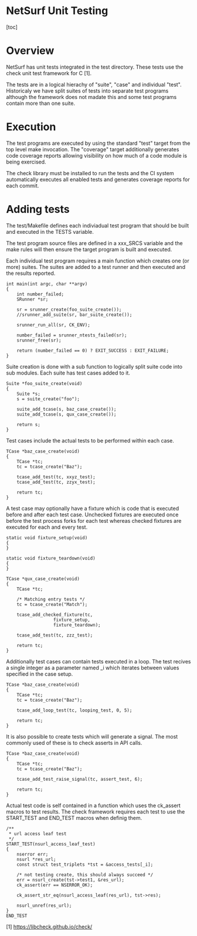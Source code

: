 NetSurf Unit Testing
====================

[toc]

# Overview

NetSurf has unit tests integrated in the test directory. These tests
use the check unit test framework for C [1].

The tests are in a logical hierachy of "suite", "case" and individual
"test". Historicaly we have split suites of tests into separate test
programs although the framework does not madate this and some test
programs contain more than one suite.


# Execution

The test programs are executed by using the standard "test" target
from the top level make invocation. The "coverage" target additionally
generates code coverage reports allowing visibility on how much of a
code module is being exercised.

The check library must be installed to run the tests and the CI system
automatically executes all enabled tests and generates coverage
reports for each commit.

# Adding tests

The test/Makefile defines each indiviadual test program that should be
built and executed in the TESTS variable.

The test program source files are defined in a xxx_SRCS variable and
the make rules will then ensure the target program is built and
executed.

Each individual test program requires a main function which creates
one (or more) suites. The suites are added to a test runner and then
executed and the results reported.

    int main(int argc, char **argv)
    {
    	int number_failed;
    	SRunner *sr;
    
    	sr = srunner_create(foo_suite_create());
    	//srunner_add_suite(sr, bar_suite_create());
    
    	srunner_run_all(sr, CK_ENV);
    
    	number_failed = srunner_ntests_failed(sr);
    	srunner_free(sr);
    
    	return (number_failed == 0) ? EXIT_SUCCESS : EXIT_FAILURE;
    }

Suite creation is done with a sub function to logically split suite
code into sub modules. Each suite has test cases added to it.

    Suite *foo_suite_create(void)
    {
    	Suite *s;
    	s = suite_create("foo");
    
    	suite_add_tcase(s, baz_case_create());
    	suite_add_tcase(s, qux_case_create());
    
    	return s;
    }

Test cases include the actual tests to be performed within each case.

    TCase *baz_case_create(void)
    {
    	TCase *tc;
    	tc = tcase_create("Baz");
    
    	tcase_add_test(tc, xxyz_test);
    	tcase_add_test(tc, zzyx_test);
    
    	return tc;
    }

A test case may optionally have a fixture which is code that is
executed before and after each test case. Unchecked fixtures are
executed once before the test process forks for each test whereas
checked fixtures are executed for each and every test.

    static void fixture_setup(void)
    {
    }
    
    static void fixture_teardown(void)
    {
    }
    
    TCase *qux_case_create(void)
    {
    	TCase *tc;
    
    	/* Matching entry tests */
    	tc = tcase_create("Match");
    
    	tcase_add_checked_fixture(tc,
    				  fixture_setup,
    				  fixture_teardown);
    
    	tcase_add_test(tc, zzz_test);
    
    	return tc;
    }

Additionally test cases can contain tests executed in a loop. The test
recives a single integer as a parameter named _i which iterates
between values specified in the case setup.

    TCase *baz_case_create(void)
    {
    	TCase *tc;
    	tc = tcase_create("Baz");
    
    	tcase_add_loop_test(tc, looping_test, 0, 5);
    
    	return tc;
    }

It is also possible to create tests which will generate a signal. The
most commonly used of these is to check asserts in API calls.

    TCase *baz_case_create(void)
    {
    	TCase *tc;
    	tc = tcase_create("Baz");
    
    	tcase_add_test_raise_signal(tc, assert_test, 6);
    
    	return tc;
    }


Actual test code is self contained in a function which uses the
ck_assert macros to test results. The check framework requires each
test to use the START_TEST and END_TEST macros when definig them.

    /**
     * url access leaf test
     */
    START_TEST(nsurl_access_leaf_test)
    {
    	nserror err;
    	nsurl *res_url;
    	const struct test_triplets *tst = &access_tests[_i];
    
    	/* not testing create, this should always succeed */
    	err = nsurl_create(tst->test1, &res_url);
    	ck_assert(err == NSERROR_OK);
    
    	ck_assert_str_eq(nsurl_access_leaf(res_url), tst->res);
    
    	nsurl_unref(res_url);
    }
    END_TEST


[1] https://libcheck.github.io/check/
